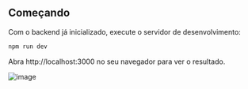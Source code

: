 
## Começando
Com o backend já inicializado, execute o servidor de desenvolvimento:

```bash
npm run dev

```

Abra http://localhost:3000 no seu navegador para ver o resultado.

![image](https://github.com/user-attachments/assets/ad8ef49e-01d9-42d9-9d74-7fec10550ef7)
